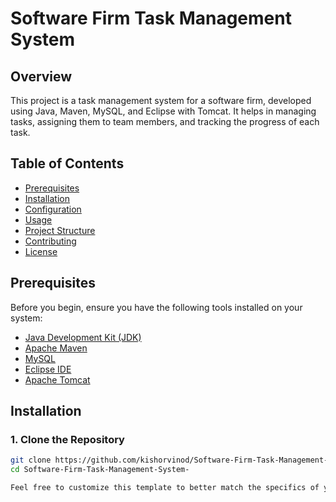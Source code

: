 # Software Firm Task Management System

## Overview
This project is a task management system for a software firm, developed using Java, Maven, MySQL, and Eclipse with Tomcat. It helps in managing tasks, assigning them to team members, and tracking the progress of each task.

## Table of Contents
- [Prerequisites](#prerequisites)
- [Installation](#installation)
- [Configuration](#configuration)
- [Usage](#usage)
- [Project Structure](#project-structure)
- [Contributing](#contributing)
- [License](#license)

## Prerequisites
Before you begin, ensure you have the following tools installed on your system:
- [Java Development Kit (JDK)](https://www.oracle.com/java/technologies/javase-downloads.html)
- [Apache Maven](https://maven.apache.org/install.html)
- [MySQL](https://dev.mysql.com/downloads/mysql/)
- [Eclipse IDE](https://www.eclipse.org/downloads/)
- [Apache Tomcat](http://tomcat.apache.org/download-90.cgi)

## Installation

### 1. Clone the Repository
```sh
git clone https://github.com/kishorvinod/Software-Firm-Task-Management-System-.git
cd Software-Firm-Task-Management-System-

Feel free to customize this template to better match the specifics of your project. This README provides a clear overview of the project, instructions for setting up the development environment, and guidance on how to contribute.
